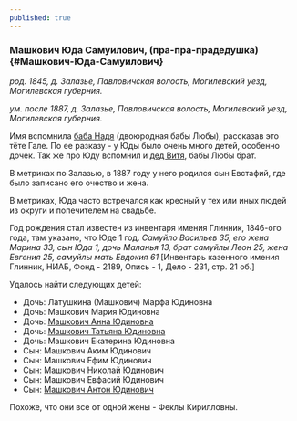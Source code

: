 ```yaml
---
published: true
---
```


### Машкович Юда Самуилович, (пра-пра-прадедушка) {#Машкович-Юда-Самуилович}

_род. 1845, д. Залазье, Павловичская волость, Могилевский уезд, Могилевская губерния._

_ум. после 1887, д. Залазье, Павловичская волость, Могилевский уезд, Могилевская губерния._

Имя вспомнила [баба Надя](#Машкович-Надежда-Прохоровна) (двоюродная бабы Любы), рассказав это тёте Гале. 
По ее разказу - у Юды было очень много детей, особенно дочек.
Так же про Юду вспомнил и [дед Витя](#Машкович-Виктор-Федорович), бабы Любы брат.

В метриках по Залазью, в 1887 году у него родился сын Евстафий, где было записано его очество и жена.

В метриках, Юда часто встречался как кресный у тех или иных людей из округи и попечителем на свадьбе.

Год рождения стал известен из инвентаря имения Глинник, 1846-ого года, там указано, что Юде 1 год. 
_Самуйло Васильев 35, его жена Марина 33, сын Юда 1, дочь Маланья 13, брат самуйлы Леон 25, жена Евгения 25, самуйлы мать Евдокия 61_
[Инвентарь казенного имения Глинник, НИАБ, Фонд - 2189, Опись - 1, Дело - 231, стр. 21 об.]

Удалось найти следующих детей:
- Дочь: Латушкина (Машкович) Марфа Юдиновна
- Дочь: Машкович Мария Юдиновна
- Дочь: [Машкович Анна Юдиновна](#Машкович-Анна-Юдиновна)
- Дочь: [Машкович Татьяна Юдиновна](#Машкович-Татьяна-Юдиновна)
- Дочь: Машкович Екатерина Юдиновна
- Сын: Машкович Аким Юдинович
- Сын: Машкович Ефим Юдинович
- Сын: Машкович Николай Юдинович
- Сын: Машкович Евфасий Юдинович
- Сын: [Машкович Антон Юдинович](#Машкович-Антон-Юдинович)

Похоже, что они все от одной жены - Феклы Кирилловны.
